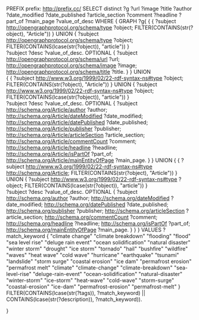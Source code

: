 PREFIX prefix: <http://prefix.cc/>
SELECT distinct ?g ?url ?image ?title ?author ?date_modified ?date_published ?article_section ?comment ?headline ?part_of ?main_page ?value_of_desc 
WHERE { 
  GRAPH ?g{
  {
    { 
        ?subject <http://opengraphprotocol.org/schema/type> ?object;
        FILTER(CONTAINS(str(?object), "Article")) 
    }
    UNION
    {
    	?subject <http://opengraphprotocol.org/schema/type> ?object;
        FILTER(CONTAINS(lcase(str(?object)), "article"))
    }	
    ?subject ?desc ?value_of_desc.
     OPTIONAL
     {
        ?subject <http://opengraphprotocol.org/schema/url> ?url;
                 <http://opengraphprotocol.org/schema/image> ?image;
                 <http://opengraphprotocol.org/schema/title> ?title.
     }
  } 
  UNION 		
  { 
    {
        ?subject <http://www.w3.org/1999/02/22-rdf-syntax-ns#type> ?object;
        FILTER(CONTAINS(str(?object), "Article")) 
    }
    UNION
    {
    	?subject <http://www.w3.org/1999/02/22-rdf-syntax-ns#type> ?object;
        FILTER(CONTAINS(lcase(str(?object)), "article"))
    }	
    ?subject ?desc ?value_of_desc.
    OPTIONAL
    {
       ?subject <http://schema.org/Article/author> ?author;
                <http://schema.org/Article/dateModified> ?date_modified;
                <http://schema.org/Article/datePublished> ?date_published;
                <http://schema.org/Article/publisher> ?publisher;
                <http://schema.org/Article/articleSection> ?article_section;
                <http://schema.org/Article/commentCount> ?comment;
                <http://schema.org/Article/headline> ?headline;
                <http://schema.org/Article/isPartOf> ?part_of;
                <http://schema.org/Article/mainEntityOfPage> ?main_page.
    }
  } 
  UNION
  {
    {
        ?subject <http://www.w3.org/1999/02/22-rdf-syntax-ns#type> <http://schema.org/Article>;
        FILTER(CONTAINS(str(?object), "Article")) 
    }
    UNION
    {
        ?subject <http://www.w3.org/1999/02/22-rdf-syntax-ns#type> ?object;
        FILTER(CONTAINS(lcase(str(?object)), "article"))
    }	
    ?subject ?desc ?value_of_desc.
    OPTIONAL
    {
       ?subject <http://schema.org/author> ?author;
                <http://schema.org/dateModified> ?date_modified;
                <http://schema.org/datePublished> ?date_published;
                <http://schema.org/publisher> ?publisher;
                <http://schema.org/articleSection> ?article_section;
                <http://schema.org/commentCount> ?comment;
                <http://schema.org/headline> ?headline;
                <http://schema.org/isPartOf> ?part_of;
                <http://schema.org/mainEntityOfPage> ?main_page.
    }
  } 
  }
 VALUES ?match_keyword { "climate change" "climate breakdown" "flooding" "flood" "sea level rise" "deluge rain event" "ocean solidification" "natural disaster" "winter storm" "drought" "ice storm" "tornado" "hail" "bushfire" "wildfire" "waves" "heat wave" "cold wave" "hurricane" "earthquake" "tsunami" "landslide" "storm surge" "coastal erosion" "ice dam" "permafrost erosion" "permafrost melt" "climate" "climate-change" "climate-breakdown" "sea-level-rise" "deluge-rain-event" "ocean-solidification" "natural-disaster" "winter-storm" "ice-storm" "heat-wave" "cold-wave" "storm-surge" "coastal-erosion" "ice-dam" "permafrost-erosion" "permafrost-melt" }
  FILTER(CONTAINS(lcase(str(?tags)),  ?match_keyword) || CONTAINS(lcase(str(?description)),  ?match_keyword)).

}
